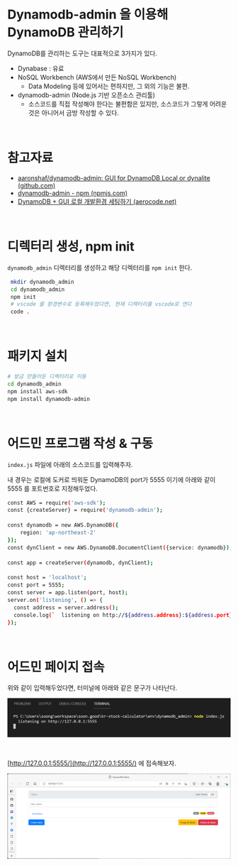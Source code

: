 # Dynamodb-admin 을 이용해 DynamoDB 관리하기

DynamoDB를 관리하는 도구는 대표적으로 3가지가 있다.

- Dynabase : 유료
- NoSQL Workbench (AWS에서 만든 NoSQL Workbench)
  - Data Modeling 등에 있어서는 편하지만, 그 외의 기능은 불편.
- dynamodb-admin (Node.js 기반 오픈소스 관리툴)
  - 소스코드를 직접 작성해야 한다는 불편함은 있지만, 소스코드가 그렇게 어려운 것은 아니어서 금방 작성할 수 있다.

<br>

# 참고자료

- [aaronshaf/dynamodb-admin: GUI for DynamoDB Local or dynalite (github.com)](https://github.com/aaronshaf/dynamodb-admin)
- [dynamodb-admin - npm (npmjs.com)](https://www.npmjs.com/package/dynamodb-admin) 
- [DynamoDB + GUI 로컬 개발환경 세팅하기 (aerocode.net)](https://aerocode.net/317)

<br>

# 디렉터리 생성, npm init

`dynamodb_admin` 디렉터리를 생성하고 해당 디렉터리를 `npm init` 한다.

```bash
 mkdir dynamodb_admin
 cd dynamodb_admin
 npm init
 # vscode 를 환경변수로 등록해두었다면, 현재 디렉터리를 vscode로 연다
 code . 
```

<br>

# 패키지 설치

```bash
# 방금 만들어둔 디렉터리로 이동
cd dynamodb_admin
npm install aws-sdk
npm install dynamodb-admin
```

<br>

# 어드민 프로그램 작성 & 구동

`index.js` 파일에 아래의 소스코드를 입력해주자.<br>

내 경우는 로컬에 도커로 띄워둔 DynamoDB의 port가 5555 이기에 아래와 같이 5555 를 포트번호로 지정해두었다.<br>

```bash
const AWS = require('aws-sdk');
const {createServer} = require('dynamodb-admin');

const dynamodb = new AWS.DynamoDB({
	region: 'ap-northeast-2'
});
const dynClient = new AWS.DynamoDB.DocumentClient({service: dynamodb});

const app = createServer(dynamodb, dynClient);

const host = 'localhost';
const port = 5555;
const server = app.listen(port, host);
server.on('listening', () => {
  const address = server.address();
  console.log(`  listening on http://${address.address}:${address.port}`);
});
```

<br>

# 어드민 페이지 접속

위와 같이 입력해두었다면, 터미널에 아래와 같은 문구가 나타난다.<br>

![1](./img/DYNAMODB-ADMIN/1.png)

<br>

[http://127.0.0.1:5555/](http://127.0.0.1:5555/) 에 접속해보자.

![1](./img/DYNAMODB-ADMIN/2.png)

<br>